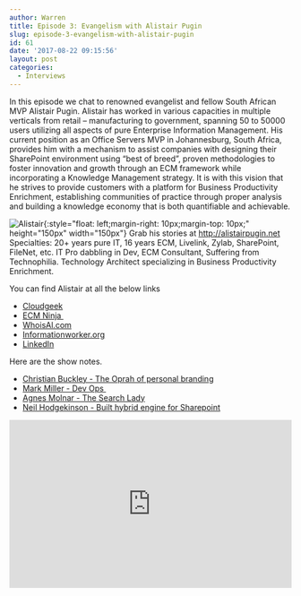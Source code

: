 ```yaml
---
author: Warren
title: Episode 3: Evangelism with Alistair Pugin
slug: episode-3-evangelism-with-alistair-pugin
id: 61
date: '2017-08-22 09:15:56'
layout: post
categories:
  - Interviews
---
```


In this episode we chat to renowned evangelist and fellow South African MVP Alistair Pugin. Alistair has worked in various capacities in multiple verticals from retail – manufacturing to government, spanning 50 to 50000 users utilizing all aspects of pure Enterprise Information Management. His current position as an Office Servers MVP in Johannesburg, South Africa, provides him with a mechanism to assist companies with designing their SharePoint environment using “best of breed”, proven methodologies to foster innovation and growth through an ECM framework while incorporating a Knowledge Management strategy. It is with this vision that he strives to provide customers with a platform for Business Productivity Enrichment, establishing communities of practice through proper analysis and building a knowledge economy that is both quantifiable and achievable.

![Alistair](/images/uploads/2017/08/alistar.jpg){:style="float: left;margin-right: 10px;margin-top: 10px;" height="150px" width="150px"} Grab his stories at http://alistairpugin.net Specialties: 20+ years pure IT, 16 years ECM, Livelink, Zylab, SharePoint, FileNet, etc. IT Pro dabbling in Dev, ECM Consultant, Suffering from Technophilia. Technology Architect specializing in Business Productivity Enrichment.

You can find Alistair at all the below links
*   [Cloudgeek](https://thecloudgeek.co.za)
*   [ECM Ninja ](http://www.ecmninja.co.za)
*   [WhoisAl.com](http://whoisal.com)
*   [Informationworker.org](http://iwsa.co.za/shortcode-team.html)
*   [LinkedIn](https://www.linkedin.com/in/alistairpugin/)

Here are the show notes.
*   [Christian Buckley - The Oprah of personal branding](https://twitter.com/buckleyplanet)
*   [Mark Miller - Dev Ops ](https://twitter.com/buckleyplanet)
*   [Agnes Molnar - The Search Lady](https://www.linkedin.com/in/molnaragnes?ppe=1)
*   [Neil Hodgekinson - Built hybrid engine for Sharepoint](https://www.linkedin.com/in/neilhodgkinson/?ppe=1)

<p><iframe width="100%" height="300" scrolling="no" frameborder="no" allow="autoplay" src="https://w.soundcloud.com/player/?url=https%3A//api.soundcloud.com/tracks/352102934&color=%23ff5500&auto_play=false&hide_related=false&show_comments=true&show_user=true&show_reposts=false&show_teaser=true&visual=true"></iframe></p>
